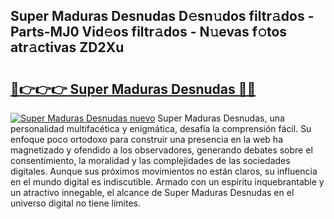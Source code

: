 ## Super Maduras Desnudas D𝚎sn𝚞dos filtr𝚊dos - Parts-MJ0 Vid𝚎os filtr𝚊dos - N𝚞evas f𝚘tos atr𝚊ctivas ZD2Xu

# <h2><a href="http://mb6pst.tromn.icu/?c=Super+Maduras+Desnudas">🔗👉👉👉 Super Maduras Desnudas 🔗🔗</a></h2>

[![Super Maduras Desnudas nuevo](https://i.imgur.com/pEAQMta.gif)](http://mb6pst.tromn.icu/?c=Super+Maduras+Desnudas)
Super Maduras Desnudas, una personalidad multifacética y enigmática, desafía la comprensión fácil. Su enfoque poco ortodoxo para construir una presencia en la web ha magnetizado y ofendido a los observadores, generando debates sobre el consentimiento, la moralidad y las complejidades de las sociedades digitales. Aunque sus próximos movimientos no están claros, su influencia en el mundo digital es indiscutible. Armado con un espíritu inquebrantable y un atractivo innegable, el alcance de Super Maduras Desnudas en el universo digital no tiene límites.
